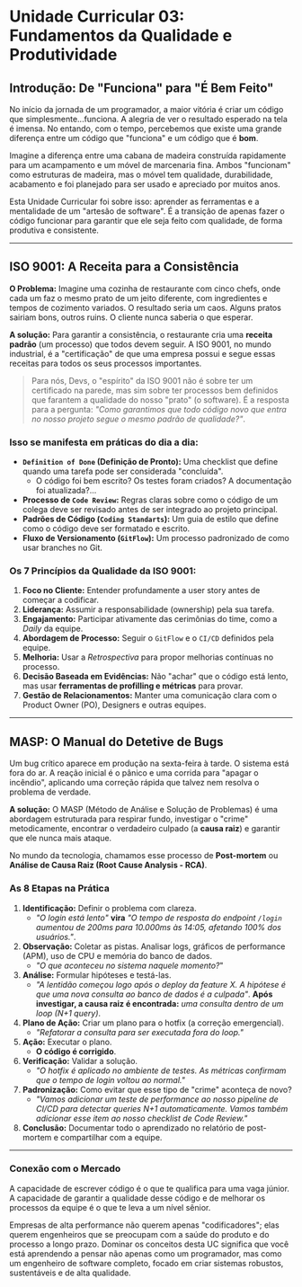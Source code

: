# Unidade Curricular 03: Fundamentos da Qualidade e Produtividade

## Introdução: De "Funciona" para "É Bem Feito"

No início da jornada de um programador, a maior vitória é criar um código que simplesmente...funciona. A alegria de ver o resultado esperado na tela é imensa. No entando, com o tempo, percebemos que existe uma grande diferença entre um código que "funciona" e um código que é **bom**.

Imagine a diferença entre uma cabana de madeira construída rapidamente para um acampamento e um móvel de marcenaria fina. Ambos "funcionam" como estruturas de madeira, mas o móvel tem qualidade, durabilidade, acabamento e foi planejado para ser usado e apreciado por muitos anos.

Esta Unidade Curricular foi sobre isso: aprender as ferramentas e a mentalidade de um "artesão de software". É a transição de apenas fazer o código funcionar para garantir que ele seja feito com qualidade, de forma produtiva e consistente.

---

## ISO 9001: A Receita para a Consistência

**O Problema:** Imagine uma cozinha de restaurante com cinco chefs, onde cada um faz o mesmo prato de um jeito diferente, com ingredientes e tempos de cozimento variados. O resultado seria um caos. Alguns pratos sairiam bons, outros ruins. O cliente nunca saberia o que esperar.

**A solução:** Para garantir a consistência, o restaurante cria uma **receita padrão** (um processo) que todos devem seguir. A ISO 9001, no mundo industrial, é a "certificação" de que uma empresa possui e segue essas receitas para todos os seus processos importantes.

> Para nós, Devs, o "espírito" da ISO 9001 não é sobre ter um certificado na parede, mas sim sobre ter processos bem definidos que farantem a qualidade do nosso "prato" (o software). É a resposta para a pergunta: *"Como garantimos que todo código novo que entra no nosso projeto segue o mesmo padrão de qualidade?"*.

### Isso se manifesta em práticas do dia a dia:

- **`Definition of Done` (Definição de Pronto):** Uma checklist que define quando uma tarefa pode ser considerada "concluída". 
    - O código foi bem escrito? Os testes foram criados? A documentação foi atualizada?...
- **Processo de `Code Review`:** Regras claras sobre como o código de um colega deve ser revisado antes de ser integrado ao projeto principal.
- **Padrões de Código (`Coding Standarts`):** Um guia de estilo que define como o código deve ser formatado e escrito.
- **Fluxo de Versionamento (`GitFlow`):** Um processo padronizado de como usar branches no Git.

### Os 7 Princípios da Qualidade da ISO 9001:

1. **Foco no Cliente:** Entender profundamente a user story antes de começar a codificar.
2. **Liderança:** Assumir a responsabilidade (ownership) pela sua tarefa.
3. **Engajamento:** Participar ativamente das cerimônias do time, como a *Daily* da equipe.
4. **Abordagem de Processo:** Seguir o `GitFlow` e o `CI/CD` definidos pela equipe.
5. **Melhoria:** Usar a *Retrospectiva* para propor melhorias contínuas no processo.
6. **Decisão Baseada em Evidências:** Não "achar" que o código está lento, mas usar **ferramentas de profilling e métricas** para provar.
7. **Gestão de Relacionamentos:** Manter uma comunicação clara com o Product Owner (PO), Designers e outras equipes.

---

## MASP: O Manual do Detetive de Bugs

Um bug crítico aparece em produção na sexta-feira à tarde. O sistema está fora do ar. A reação inicial é o pânico e uma corrida para "apagar o incêndio", aplicando uma correção rápida que talvez nem resolva o problema de verdade.

**A solução:** O MASP (Método de Análise e Solução de Problemas) é uma abordagem estruturada para respirar fundo, investigar o "crime" metodicamente, encontrar o verdadeiro culpado (a **causa raiz**) e garantir que ele nunca mais ataque.

No mundo da tecnologia, chamamos esse processo de **Post-mortem** ou **Análise de Causa Raiz (Root Cause Analysis - RCA)**.

### As 8 Etapas na Prática

1. **Identificação:** Definir o problema com clareza.
    - *"O login está lento"* **vira** *"O tempo de resposta do endpoint `/login` aumentou de 200ms para 10.000ms às 14:05, afetando 100% dos usuários."*.
2. **Observação:** Coletar as pistas. Analisar logs, gráficos de performance (APM), uso de CPU e memória do banco de dados. 
    - *"O que aconteceu no sistema naquele momento?*"
3. **Análise:** Formular hipóteses e testá-las. 
    - *"A lentidão começou logo após o deploy da feature X. A hipótese é que uma nova consulta ao banco de dados é a culpada"*. **Após investigar, a causa raiz é encontrada:** *uma consulta dentro de um loop (N+1 query)*.
4. **Plano de Ação:** Criar um plano para o hotfix (a correção emergencial). 
    - *"Refatorar a consulta para ser executada fora do loop."*
5. **Ação:** Executar o plano. 
    - **O código é corrigido**.
6. **Verificação:** Validar a solução. 
    - *"O hotfix é aplicado no ambiente de testes. As métricas confirmam que o tempo de login voltou ao normal."*
7. **Padronização:** Como evitar que esse tipo de "crime" aconteça de novo?
    - *"Vamos adicionar um teste de performance ao nosso pipeline de CI/CD para detectar queries N+1 automaticamente. Vamos também adicionar esse item ao nosso checklist de Code Review."*
8. **Conclusão:** Documentar todo o aprendizado no relatório de post-mortem e compartilhar com a equipe.

---

### Conexão com o Mercado

A capacidade de escrever código é o que te qualifica para uma vaga júnior. A capacidade de garantir a qualidade desse código e de melhorar os processos da equipe é o que te leva a um nível sênior.

Empresas de alta performance não querem apenas "codificadores"; elas querem engenheiros que se preocupam com a saúde do produto e do processo a longo prazo. Dominar os conceitos desta UC significa que você está aprendendo a pensar não apenas como um programador, mas como um engenheiro de software completo, focado em criar sistemas robustos, sustentáveis e de alta qualidade.